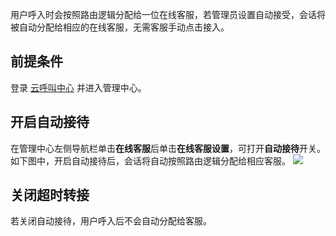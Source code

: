 用户呼入时会按照路由逻辑分配给一位在线客服，若管理员设置自动接受，会话将被自动分配给相应的在线客服，无需客服手动点击接入。
## 前提条件
登录 [云呼叫中心](https://tccc.qcloud.com/login
) 并进入管理中心。
## 开启自动接待
在管理中心左侧导航栏单击**在线客服**后单击**在线客服设置**，可打开**自动接待**开关。如下图中，开启自动接待后，会话将自动按照路由逻辑分配给相应客服。
![](https://main.qcloudimg.com/raw/5c021e596a95a818cce6d109bfe7d4e3.png)

## 关闭超时转接
若关闭自动接待，用户呼入后不会自动分配给客服。


